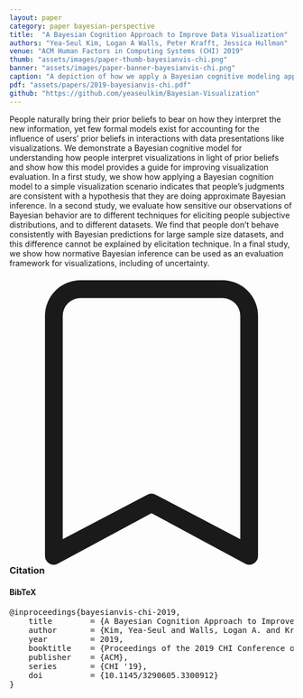```yaml
---
layout: paper
category: paper bayesian-perspective
title:  "A Bayesian Cognition Approach to Improve Data Visualization"
authors: "Yea-Seul Kim, Logan A Walls, Peter Krafft, Jessica Hullman"
venue: "ACM Human Factors in Computing Systems (CHI) 2019"
thumb: "assets/images/paper-thumb-bayesianvis-chi.png"
banner: "assets/images/paper-banner-bayesianvis-chi.png"
caption: "A depiction of how we apply a Bayesian cognitive modeling approach to a simple data interpretation task to understand where people deviate from normative Bayesian inference."
pdf: "assets/papers/2019-bayesianvis-chi.pdf"
github: "https://github.com/yeaseulkim/Bayesian-Visualization"
---
```


<!-- abstract -->
People naturally bring their prior beliefs to bear on how they interpret the new information, yet few formal models exist for accounting for the influence of users’ prior beliefs in interactions with data presentations like visualizations. We demonstrate a Bayesian cognitive model for understanding how people interpret visualizations in light of prior beliefs and show how this model provides a guide for improving visualization evaluation. In a first study, we show how applying a Bayesian cognition model to a simple visualization scenario indicates that people’s judgments are consistent with a hypothesis that they are doing approximate Bayesian inference. In a second study, we evaluate how sensitive our observations of Bayesian behavior are to different techniques for eliciting people subjective distributions, and to different datasets. We find that people don’t behave consistently with Bayesian predictions for large sample size datasets, and this difference cannot be explained by elicitation technique. In a final study, we show how normative Bayesian inference can be used as an evaluation framework for visualizations, including of uncertainty.


<h3><svg xmlns="http://www.w3.org/2000/svg" fill="currentColor" class="bi bi-bookmark" viewBox="0 0 16 16">
  <path d="M2 2a2 2 0 0 1 2-2h8a2 2 0 0 1 2 2v13.5a.5.5 0 0 1-.777.416L8 13.101l-5.223 2.815A.5.5 0 0 1 2 15.5V2zm2-1a1 1 0 0 0-1 1v12.566l4.723-2.482a.5.5 0 0 1 .554 0L13 14.566V2a1 1 0 0 0-1-1H4z"/>
</svg> Citation</h3>
<div class="bibtex">
<!-- bibtex -->
<h4>BibTeX</h4>
<pre>
@inproceedings{bayesianvis-chi-2019,
	title        = {A Bayesian Cognition Approach to Improve Data Visualization},
	author       = {Kim, Yea-Seul and Walls, Logan A. and Krafft, Peter and Hullman, Jessica},
	year         = 2019,
	booktitle    = {Proceedings of the 2019 CHI Conference on Human Factors in Computing Systems},
	publisher    = {ACM},
	series       = {CHI '19},
	doi          = {10.1145/3290605.3300912}
}
</pre>
</div>